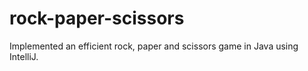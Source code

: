 # rock-paper-scissors
Implemented an efficient rock, paper and scissors game in Java using IntelliJ. 
